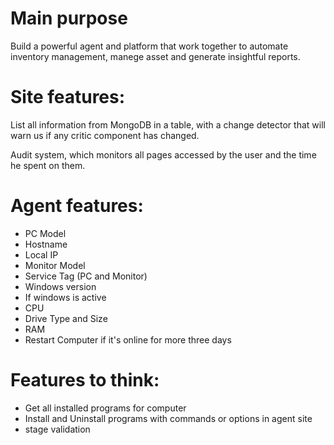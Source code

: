 # Main purpose
Build a powerful agent and platform that work together to automate inventory management, manege asset and generate insightful reports.

# Site features:
List all information from MongoDB in a table, with a change detector that will warn us if any critic component has changed.

Audit system, which monitors all pages accessed by the user and the time he spent on them.

# Agent features:
- PC Model
- Hostname
- Local IP
- Monitor Model
- Service Tag (PC and Monitor)
- Windows version
- If windows is active
- CPU
- Drive Type and Size
- RAM
- Restart Computer if it's online for more three days

# Features to think:

- Get all installed programs for computer
- Install and Uninstall programs with commands or options in agent site
- stage validation
